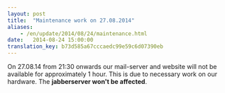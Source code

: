 ```yaml
---
layout: post
title:  "Maintenance work on 27.08.2014"
aliases:
    - /en/update/2014/08/24/maintenance.html
date:   2014-08-24 15:00:00
translation_key: b73d585a67cccaedc99e59c6d07390eb
---
```


On 27.08.14 from 21:30 onwards our mail-server and website will not be available for approximately 1 hour. This is due to necessary work on our hardware. The **jabberserver won't be affected**.

